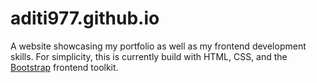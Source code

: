 # aditi977.github.io
A website showcasing my portfolio as well as my frontend development skills. For simplicity, this is currently build with HTML, CSS, and the [Bootstrap](https://getbootstrap.com/) frontend toolkit. 
